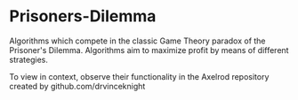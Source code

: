 # Prisoners-Dilemma
Algorithms which compete in the classic Game Theory paradox of the Prisoner's Dilemma. Algorithms aim to maximize profit by means of different strategies. 

To view in context, observe their functionality in the Axelrod repository created by github.com/drvinceknight
